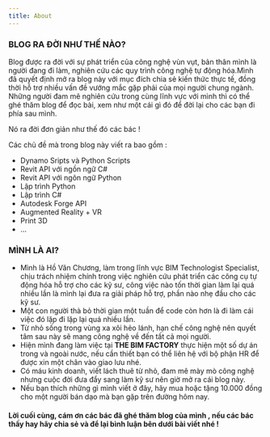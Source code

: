 ```yaml
---
title: About
---
```


### BLOG RA ĐỜI NHƯ THẾ NÀO?

Blog được ra đời với sự phát triển của công nghệ vùn vụt, bản thân mình là người đang đi làm, nghiên cứu các quy trình công nghệ tự động hóa.Mình đã quyết định mở ra blog này với mục đích chia sẻ kiến thức thực tế, đồng thời hỗ trợ nhiều vấn đề vướng mắc gặp phải của mọi người chung ngành. Những người đam mê nghiên cứu trong cùng lĩnh vực với mình thì có thể ghé thăm blog để đọc bài, xem như một cái gì đó để đời lại cho các bạn đi phía sau mình.

Nó ra đời đơn giản như thế đó các bác !

Các chủ đề mà trong blog này viết ra bao gồm : 
- Dynamo Sripts và Python Scripts
- Revit API với ngồn ngữ C#
- Revit API với ngôn ngữ Python
- Lập trình Python
- Lập trình C#
- Autodesk Forge API
- Augmented Reality + VR
- Print 3D
- ... 

### MÌNH LÀ AI?

* Mình là Hồ Văn Chương, làm trong lĩnh vực BIM Technologist Specialist, chịu trách nhiệm chính trong việc nghiên cứu phát triển các công cụ tự động hóa hỗ trợ cho các kỹ sư, công việc nào tốn thời gian làm lại quá nhiều lần là mình lại đưa ra giải pháp hỗ trợ, phần nào nhẹ đầu cho các kỹ sư.
* Một con người thà bỏ thời gian một tuần để code còn hơn là đi làm cái việc đó lặp đi lặp lại quá nhiều lần.
* Từ nhỏ sống trong vùng xa xôi hẻo lánh, hạn chế công nghệ nên quyết tâm sau này sẽ mang công nghệ về đến tất cả mọi người.
* Hiện mình đang làm việc tại **THE BIM FACTORY** thực hiện một số dự án trong và ngoài nước, nếu cần thiết bạn có thể liên hệ với bộ phận HR để được xin một chân vào giao lưu nhé.
* Có máu kinh doanh, viết lách thuê từ nhỏ, đam mê mày mò công nghệ nhưng cuộc đời đưa đẩy sang làm kỹ sư nên giờ mở ra cái blog này.
* Nếu bạn thích những gì mình viết ở đây, hãy mua hoặc tặng 10.000 đồng cho một người bán dạo mà bạn gặp trên đường hôm nay.


#### Lời cuối cùng, cám ơn các bác đã ghé thăm blog của mình , nếu các bác thấy hay hãy chia sẻ và để lại bình luận bên dưới bài viết nhé !
